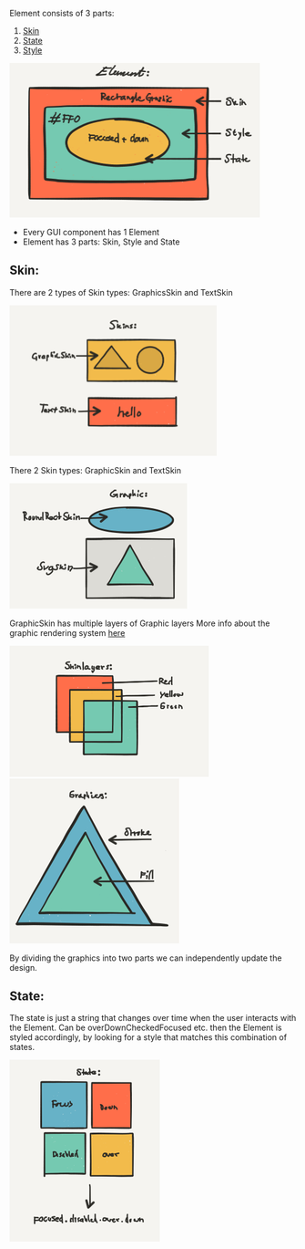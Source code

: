 Element consists of 3 parts: <!--more--> 

1.  [Skin](#)
2.  [State](#)
3.  [Style](#)
    

<img width="440" alt="img" src="https://raw.githubusercontent.com/stylekit/img/master/Element_parts.png">

- Every GUI component has 1 Element
- Element has 3 parts: Skin, Style and State


## Skin:

There are 2 types of Skin types: GraphicsSkin and TextSkin

<img width="364" alt="img" src="https://raw.githubusercontent.com/stylekit/img/master/skin_types.png">

There 2 Skin types: GraphicSkin and TextSkin

<img width="312" alt="img" src="https://raw.githubusercontent.com/stylekit/img/master/graphic_types.png">

GraphicSkin has multiple layers of Graphic layers More info about the graphic rendering system [here](http://stylekit.org/blog/2015/12/30/Graphic-framework-for-OSX/) 

<img width="350" alt="img" src="https://raw.githubusercontent.com/stylekit/img/master/skin_layers.png">

<img width="298" alt="img" src="https://raw.githubusercontent.com/stylekit/img/master/graphics_parts.png">


By dividing the graphics into two parts we can independently update the design. 

## State:

The state is just a string that changes over time when the user interacts with the Element. Can be overDownCheckedFocused etc. then the Element is styled accordingly, by looking for a style that matches this combination of states.

<img width="264" alt="img" src="https://raw.githubusercontent.com/stylekit/img/master/state_types.png">